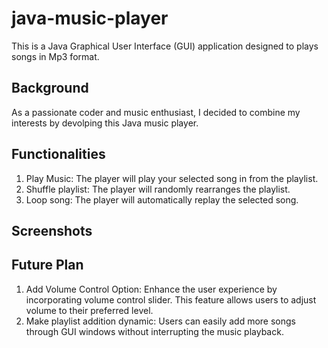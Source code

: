 # java-music-player
This is a Java Graphical User Interface (GUI) application designed to plays songs in Mp3 format.


## Background
As a passionate coder and music enthusiast, I decided to combine my interests by devolping this Java music player.


## Functionalities
1. Play Music: The player will play your selected song in from the playlist.
2. Shuffle playlist:  The player will randomly rearranges the playlist.
3. Loop song: The player will automatically replay the selected song.
  
   
## Screenshots


## Future Plan
1. Add Volume Control Option: Enhance the user experience by incorporating volume control slider. This feature allows users to adjust volume to their preferred level.
2. Make playlist addition dynamic: Users can easily add more songs through GUI windows without interrupting the music playback.
